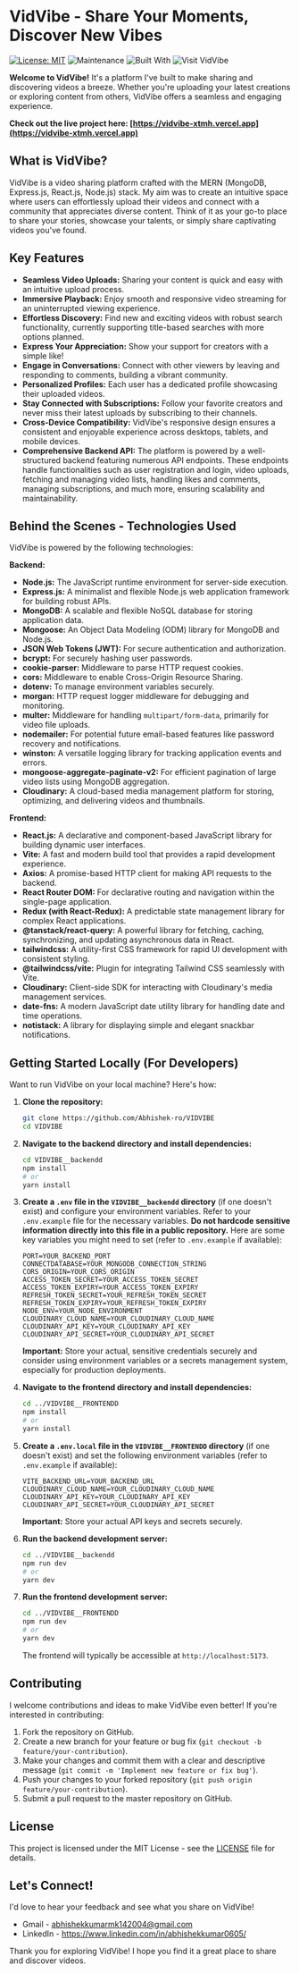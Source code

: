 # VidVibe - Share Your Moments, Discover New Vibes

[![License: MIT](https://img.shields.io/badge/License-MIT-yellow.svg)](https://opensource.org/licenses/MIT)
![Maintenance](https://img.shields.io/badge/Maintained-yes-green.svg)
![Built With](https://img.shields.io/badge/Built%20With-MERN%20Stack-blueviolet)
![Visit VidVibe](https://img.shields.io/badge/Visit%20VidVibe-Live-brightgreen)

**Welcome to VidVibe!** It's a platform I've built to make sharing and discovering videos a breeze. Whether you're uploading your latest creations or exploring content from others, VidVibe offers a seamless and engaging experience.

**Check out the live project here: [https://vidvibe-xtmh.vercel.app](https://vidvibe-xtmh.vercel.app)**

## What is VidVibe?

VidVibe is a video sharing platform crafted with the MERN (MongoDB, Express.js, React.js, Node.js) stack. My aim was to create an intuitive space where users can effortlessly upload their videos and connect with a community that appreciates diverse content. Think of it as your go-to place to share your stories, showcase your talents, or simply share captivating videos you've found.

## Key Features

- **Seamless Video Uploads:** Sharing your content is quick and easy with an intuitive upload process.
- **Immersive Playback:** Enjoy smooth and responsive video streaming for an uninterrupted viewing experience.
- **Effortless Discovery:** Find new and exciting videos with robust search functionality, currently supporting title-based searches with more options planned.
- **Express Your Appreciation:** Show your support for creators with a simple like!
- **Engage in Conversations:** Connect with other viewers by leaving and responding to comments, building a vibrant community.
- **Personalized Profiles:** Each user has a dedicated profile showcasing their uploaded videos.
- **Stay Connected with Subscriptions:** Follow your favorite creators and never miss their latest uploads by subscribing to their channels.
- **Cross-Device Compatibility:** VidVibe's responsive design ensures a consistent and enjoyable experience across desktops, tablets, and mobile devices.
- **Comprehensive Backend API:** The platform is powered by a well-structured backend featuring numerous API endpoints. These endpoints handle functionalities such as user registration and login, video uploads, fetching and managing video lists, handling likes and comments, managing subscriptions, and much more, ensuring scalability and maintainability.

## Behind the Scenes - Technologies Used

VidVibe is powered by the following technologies:

**Backend:**

- **Node.js:** The JavaScript runtime environment for server-side execution.
- **Express.js:** A minimalist and flexible Node.js web application framework for building robust APIs.
- **MongoDB:** A scalable and flexible NoSQL database for storing application data.
- **Mongoose:** An Object Data Modeling (ODM) library for MongoDB and Node.js.
- **JSON Web Tokens (JWT):** For secure authentication and authorization.
- **bcrypt:** For securely hashing user passwords.
- **cookie-parser:** Middleware to parse HTTP request cookies.
- **cors:** Middleware to enable Cross-Origin Resource Sharing.
- **dotenv:** To manage environment variables securely.
- **morgan:** HTTP request logger middleware for debugging and monitoring.
- **multer:** Middleware for handling `multipart/form-data`, primarily for video file uploads.
- **nodemailer:** For potential future email-based features like password recovery and notifications.
- **winston:** A versatile logging library for tracking application events and errors.
- **mongoose-aggregate-paginate-v2:** For efficient pagination of large video lists using MongoDB aggregation.
- **Cloudinary:** A cloud-based media management platform for storing, optimizing, and delivering videos and thumbnails.

**Frontend:**

- **React.js:** A declarative and component-based JavaScript library for building dynamic user interfaces.
- **Vite:** A fast and modern build tool that provides a rapid development experience.
- **Axios:** A promise-based HTTP client for making API requests to the backend.
- **React Router DOM:** For declarative routing and navigation within the single-page application.
- **Redux (with React-Redux):** A predictable state management library for complex React applications.
- **@tanstack/react-query:** A powerful library for fetching, caching, synchronizing, and updating asynchronous data in React.
- **tailwindcss:** A utility-first CSS framework for rapid UI development with consistent styling.
- **@tailwindcss/vite:** Plugin for integrating Tailwind CSS seamlessly with Vite.
- **Cloudinary:** Client-side SDK for interacting with Cloudinary's media management services.
- **date-fns:** A modern JavaScript date utility library for handling date and time operations.
- **notistack:** A library for displaying simple and elegant snackbar notifications.

## Getting Started Locally (For Developers)

Want to run VidVibe on your local machine? Here's how:

1.  **Clone the repository:**
    ```bash
    git clone https://github.com/Abhishek-ro/VIDVIBE
    cd VIDVIBE
    ```

2.  **Navigate to the backend directory and install dependencies:**
    ```bash
    cd VIDVIBE__backendd
    npm install
    # or
    yarn install
    ```

3.  **Create a `.env` file in the `VIDVIBE__backendd` directory** (if one doesn't exist) and configure your environment variables. Refer to your `.env.example` file for the necessary variables. **Do not hardcode sensitive information directly into this file in a public repository.** Here are some key variables you might need to set (refer to `.env.example` if available):
    ```env
    PORT=YOUR_BACKEND_PORT
    CONNECTDATABASE=YOUR_MONGODB_CONNECTION_STRING
    CORS_ORIGIN=YOUR_CORS_ORIGIN
    ACCESS_TOKEN_SECRET=YOUR_ACCESS_TOKEN_SECRET
    ACCESS_TOKEN_EXPIRY=YOUR_ACCESS_TOKEN_EXPIRY
    REFRESH_TOKEN_SECRET=YOUR_REFRESH_TOKEN_SECRET
    REFRESH_TOKEN_EXPIRY=YOUR_REFRESH_TOKEN_EXPIRY
    NODE_ENV=YOUR_NODE_ENVIRONMENT
    CLOUDINARY_CLOUD_NAME=YOUR_CLOUDINARY_CLOUD_NAME
    CLOUDINARY_API_KEY=YOUR_CLOUDINARY_API_KEY
    CLOUDINARY_API_SECRET=YOUR_CLOUDINARY_API_SECRET
    ```
    **Important:** Store your actual, sensitive credentials securely and consider using environment variables or a secrets management system, especially for production deployments.

4.  **Navigate to the frontend directory and install dependencies:**
    ```bash
    cd ../VIDVIBE__FRONTENDD
    npm install
    # or
    yarn install
    ```

5.  **Create a `.env.local` file in the `VIDVIBE__FRONTENDD` directory** (if one doesn't exist) and set the following environment variables (refer to `.env.example` if available):
    ```env
    VITE_BACKEND_URL=YOUR_BACKEND_URL
    CLOUDINARY_CLOUD_NAME=YOUR_CLOUDINARY_CLOUD_NAME
    CLOUDINARY_API_KEY=YOUR_CLOUDINARY_API_KEY
    CLOUDINARY_API_SECRET=YOUR_CLOUDINARY_API_SECRET
    ```
    **Important:** Store your actual API keys and secrets securely.

6.  **Run the backend development server:**
    ```bash
    cd ../VIDVIBE__backendd
    npm run dev
    # or
    yarn dev
    ```

7.  **Run the frontend development server:**
    ```bash
    cd ../VIDVIBE__FRONTENDD
    npm run dev
    # or
    yarn dev
    ```

    The frontend will typically be accessible at `http://localhost:5173`.

## Contributing

I welcome contributions and ideas to make VidVibe even better! If you're interested in contributing:

1.  Fork the repository on GitHub.
2.  Create a new branch for your feature or bug fix (`git checkout -b feature/your-contribution`).
3.  Make your changes and commit them with a clear and descriptive message (`git commit -m 'Implement new feature or fix bug'`).
4.  Push your changes to your forked repository (`git push origin feature/your-contribution`).
5.  Submit a pull request to the master repository on GitHub.

## License

This project is licensed under the MIT License - see the [LICENSE](https://www.google.com/search?q=LICENSE) file for details.

## Let's Connect!

I'd love to hear your feedback and see what you share on VidVibe!

- Gmail - abhishekkumarmk142004@gmail.com
- LinkedIn - https://www.linkedin.com/in/abhishekkumar0605/


Thank you for exploring VidVibe! I hope you find it a great place to share and discover videos.
